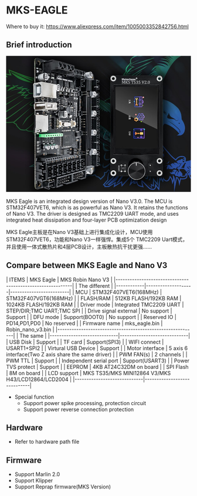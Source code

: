 # MKS-EAGLE
  Where to buy it: https://www.aliexpress.com/item/1005003352842756.html
  
  ## Brief introduction
  ![MKS Eagle](https://github.com/makerbase-mks/MKS-Eagle/blob/main/hardware/Image/MKS_Eagle.png)
  
  MKS Eagle is an integrated design version of Nano V3.0. The MCU is STM32F407VET6, which is as powerful as Nano V3. It retains the functions of Nano V3. The driver is designed as TMC2209 UART mode, and uses integrated heat dissipation and four-layer PCB optimization design
  
  MKS Eagle主板是在Nano V3基础上进行集成化设计，MCU使用STM32F407VET6，功能和Nano V3一样强悍。集成5个 TMC2209 Uart模式，并且使用一体式散热片和4层PCB设计，主板散热抗干扰更强……
  
  ## Compare between MKS Eagle and Nano V3
  | ITEMS      |  MKS Eagle  | MKS Robin Nano V3 |
  |-----------------------------------------------------------|
  | The different |
  |------------|--------------------|-------------------------|
  | MCU | STM32F407VET6(168MHz) | STM32F407VGT6(168MHz) |
  | FLASH/RAM | 512KB FLASH/192KB RAM | 1024KB FLASH/192KB RAM |
  | Driver mode | Integrated TMC2209 UART | STEP/DIR;TMC UART;TMC SPI |
  | Drive signal external | No support | Support |
  | DFU mode | Support(BOOT0) | No support |
  | Reserved IO | PD14,PD1,PD0 | No reserved |
  | Firmware name | mks_eagle.bin | Robin_nano_v3.bin |
  |-----------------------------------------------------------|
  | The same |
  |-----------------------------|-----------------------------|
  | USB Disk | Support |
  | TF card | Support(SPI3) |
  | WIFI connect | USART1+SPI2 |
  | Virtural USB Device | Support |
  | Motor interface | 5 axis 6 interface(Two Z axis share the same driver) |
  | PWM FAN(s) | 2 channels |
  | PWM TTL | Support |
  | Independent serial port | Support(USART3) |
  | Power TVS protect | Support |
  | EEPROM | 4KB AT24C32DM on board |
  | SPI Flash | 8M on board |
  | LCD support | MKS TS35/MKS MINI12864 V3/MKS H43/LCD12864/LCD2004 |
  |-----------------------------|-----------------------------|
  
  - Special function 
    - Support power spike processing, protection circuit
	- Support power reverse connection protection
	
  ## Hardware
  - Refer to hardware path file
  
  ## Firmware
  - Support Marlin 2.0
  - Support Klipper
  - Support Reprap firmware(MKS Version)
  
  
  
